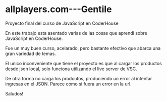 # allplayers.com---Gentile

Proyecto final del curso de JavaScript en CoderHouse

En este trabajo esta asentado varias de las cosas que aprendi sobre JavaScript en CoderHouse.

Fue un muy buen curso, acelarado, pero bastante efectivo que abarca una gran variedad de temas.

El unico inconveniente que tiene el proyecto es que al cargar los productos desde json local, solo funciona utilizando el live server de VSC.

De otra forma no carga los prodcutos, produciendo un error al intentar ingresas en el JSON. Parece como si fuera un error en la url.

Saludos!
